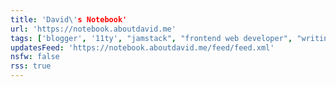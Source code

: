 ```yaml
---
title: 'David\'s Notebook'
url: 'https://notebook.aboutdavid.me'
tags: ['blogger', '11ty', "jamstack", "frontend web developer", "writing"]
updatesFeed: 'https://notebook.aboutdavid.me/feed/feed.xml'
nsfw: false
rss: true
---
```

